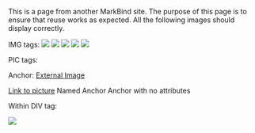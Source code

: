 This is a page from another MarkBind site.
The purpose of this page is to ensure that reuse works as expected.
All the following images should display correctly.

IMG tags:
<img src="images/I'm not allowed to use my favorite tool.png">
<img src="{{imgFolder}}/I'm not allowed to use my favorite tool.png">
<img src="{{baseUrl}}/{{imgFolder}}/I'm not allowed to use my favorite tool.png">
<img src="{{baseUrl}}/images/I'm not allowed to use my favorite tool.png">
<img src="https://dummyimage.com/600x400/000/fff">

PIC tags:
<pic src="images/I'm not allowed to use my favorite tool.png"></pic>
<pic src="{{imgFolder}}/I'm not allowed to use my favorite tool.png"></pic>
<pic src="{{baseUrl}}/{{imgFolder}}/I'm not allowed to use my favorite tool.png"></pic>
<pic src="{{baseUrl}}/images/I'm not allowed to use my favorite tool.png"></pic>
<pic src="https://dummyimage.com/600x400/000/fff"></pic>

Anchor:
<a href="https://dummyimage.com/600x400/000/fff">External Image</a>
<!--
  Markdown used to be rendered before Nunjucks in links, which caused curly braces in markdown style links to be encoded.
  This was patched in https://github.com/MarkBind/markbind/commit/188db1e,
  which has been reverted as it is no longer the case. This is also a small regression test hence.
-->
[Link to picture](<{{baseUrl}}/images/I'm not allowed to use my favorite tool.png>)
<a id="namedAnchor">Named Anchor</a>
<a>Anchor with no attributes</a>

Within DIV tag:
<div id="imageTest">
  <img src="{{baseUrl}}/images/I'm not allowed to use my favorite tool.png">
  <pic src="{{baseUrl}}/images/I'm not allowed to use my favorite tool.png"></pic>
</div>